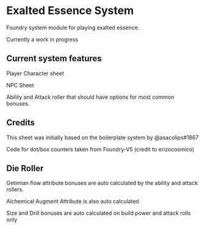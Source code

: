 # Exalted Essence System

Foundry system module for playing exalted essence.

Currently a work in progress

## Current system features

Player Character sheet

NPC Sheet

Ability and Attack roller that should have options for most common bonuses.

## Credits

This sheet was initially based on the boilerplate system by @asacolips#1867

Code for dot/box counters taken from Foundry-V5 (credit to erizocosmico)

## Die Roller

Getimian flow attribute bonuses are auto calculated by the ability and attack rollers.

Alchemical Augment Attribute is also auto calculated

Size and Drill bonuses are auto calculated on build power and attack rolls only
